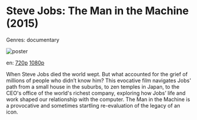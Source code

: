 # Steve Jobs: The Man in the Machine (2015)

Genres: documentary

![poster](http://image.tmdb.org/t/p/w500/3c5TZijlxhLK9ABf5CpJq08S3JX.jpg)

en:
  [720p](magnet:?xt=urn:btih:C04D9D0C73281EE708C5A7DD44366B77C54CD722&tr=udp://glotorrents.pw:6969/announce&tr=udp://tracker.opentrackr.org:1337/announce&tr=udp://torrent.gresille.org:80/announce&tr=udp://tracker.openbittorrent.com:80&tr=udp://tracker.coppersurfer.tk:6969&tr=udp://tracker.leechers-paradise.org:6969&tr=udp://p4p.arenabg.ch:1337&tr=udp://tracker.internetwarriors.net:1337)
  [1080p](magnet:?xt=urn:btih:4B373BB0E4AFEA0467E87EED686D9A2458D41CC3&tr=udp://glotorrents.pw:6969/announce&tr=udp://tracker.opentrackr.org:1337/announce&tr=udp://torrent.gresille.org:80/announce&tr=udp://tracker.openbittorrent.com:80&tr=udp://tracker.coppersurfer.tk:6969&tr=udp://tracker.leechers-paradise.org:6969&tr=udp://p4p.arenabg.ch:1337&tr=udp://tracker.internetwarriors.net:1337)
  


When Steve Jobs died the world wept. But what accounted for the grief of millions of people who didn’t know him? This evocative film navigates Jobs' path from a small house in the suburbs, to zen temples in Japan, to the CEO's office of the world's richest company, exploring how Jobs’ life and work shaped our relationship with the computer. The Man in the Machine is a provocative and sometimes startling re-evaluation of the legacy of an icon.